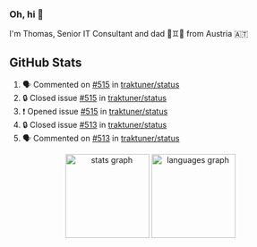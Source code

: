 ### Oh, hi 👋

I'm Thomas, Senior IT Consultant and dad 👶♊️👶 from Austria 🇦🇹

<!--
**traktuner/traktuner** is a ✨ _special_ ✨ repository because its `README.md` (this file) appears on your GitHub profile.

Here are some ideas to get you started:

- 🔭 I’m currently working on ...
- 🌱 I’m currently learning ...
- 👯 I’m looking to collaborate on ...
- 🤔 I’m looking for help with ...
- 💬 Ask me about ...
- 📫 How to reach me: ...
- 😄 Pronouns: ...
- ⚡ Fun fact: ...
-->

</div>

## GitHub Stats
<!--START_SECTION:activity-->
1. 🗣 Commented on [#515](https://github.com/traktuner/status/issues/515#issuecomment-2660987865) in [traktuner/status](https://github.com/traktuner/status)
2. 🔒 Closed issue [#515](https://github.com/traktuner/status/issues/515) in [traktuner/status](https://github.com/traktuner/status)
3. ❗ Opened issue [#515](https://github.com/traktuner/status/issues/515) in [traktuner/status](https://github.com/traktuner/status)
4. 🔒 Closed issue [#513](https://github.com/traktuner/status/issues/513) in [traktuner/status](https://github.com/traktuner/status)
5. 🗣 Commented on [#513](https://github.com/traktuner/status/issues/513#issuecomment-2660979985) in [traktuner/status](https://github.com/traktuner/status)
<!--END_SECTION:activity-->

<div align="center">
  <img src="https://github-readme-stats.vercel.app/api?username=traktuner&hide_title=false&hide_rank=false&show_icons=true&include_all_commits=true&count_private=true&disable_animations=false&theme=dracula&locale=en&hide_border=false&order=1" height="150" alt="stats graph"  />
  <img src="https://github-readme-stats.vercel.app/api/top-langs?username=traktuner&locale=en&hide_title=false&layout=compact&card_width=320&langs_count=5&theme=dracula&hide_border=false&order=2" height="150" alt="languages graph"  />
</div>

